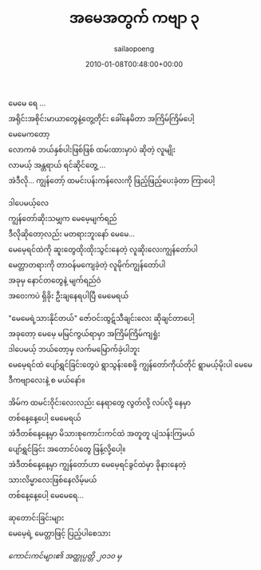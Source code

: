 ﻿---
_last_editor_used_jetpack: block-editor
_publicize_job_id: "59369994855"
_wp_old_date: "2021-06-09"
author: sailaopoeng
categories:
  - poems
date: "2010-01-08T00:48:00+00:00"
parent_post_id: null
post_id: "135"
timeline_notification: "1623195799"
title: အမေအတွက် ကဗျာ ၃
url: /2010/01/08/အမေအတွက်-ကဗျာ-၃/

---
မေမေ ရေ …  
အရိုင်းအစိုင်းမာယာတွေနဲ့တွေ့တိုင်း ခေါ်နေမိတာ အကြိမ်ကြိမ်ပေါ့  
မေမေကတော့  
လောကဓံ ဘယ်နှစ်ပါးဖြစ်ဖြစ် ထမ်းထားမှာပဲ ဆိုတဲ့ လူမျိုး  
လာမယ့် အန္တရာယ် ရင်ဆိုင်တွေ့ …  
အဲဒီလို… ကျွန်တော့် ထမင်းပန်းကန်လေးကို ဖြည့်ဖြည့်ပေးခဲ့တာ ကြာပေါ့

ဒါပေမယ့်လေ  
ကျွန်တော်ဆိုးသမျှက မေမေ့မျက်ရည်  
ဒီလိုဆိုတော့လည်း မတရားဘူးနော် မေမေ…  
မေမေ့ရင်ထဲကို ဆူးတွေထိုးထိုးသွင်းနေတဲ့ လူဆိုးလေးကျွန်တော်ပါ  
မေတ္တာတရားကို တာဝန်မကျေခဲ့တဲ့ လူမိုက်ကျွန်တော်ပါ  
အခုမှ နောင်တတွေနဲ့ မျက်ရည်ဝဲ  
အဝေးကပဲ ရှိခိုး ဦးချနေရပါပြီ မေမေရယ်

"မေမေရဲ့သားနိုင်တယ်" ဇော်ဝင်းထွဋ်သီချင်းလေး ဆိုချင်တာပေါ့  
အခုတော့ မေမေ့ မမြင်ကွယ်ရာမှာ အကြိမ်ကြိမ်ကျရှုံး  
ဒါပေမယ့် ဘယ်တော့မှ လက်မမြောက်ခဲ့ပါဘူး  
မေမေ့ရင်ထဲ ပျော်ရွှင်ခြင်းတွေပဲ ရွာသွန်းစေဖို့ ကျွန်တော်ကိုယ်တိုင် ရွာမယ့်မိုးပါ မေမေ  
ဒီကဗျာလေးနဲ့ စ မယ်နော်။

အိမ်က ထမင်းဝိုင်းလေးလည်း နေရာတွေ လွတ်လို့ လပ်လို့ နေမှာ  
တစ်နေ့နေ့ပေါ့ မေမေရယ်  
အဲဒီတစ်နေ့နေ့မှာ မိသားစုကောင်းကင်ထဲ အတူတူ ပျံသန်းကြမယ်  
ပျော်ရွှင်ခြင်း အတောင်ပံတွေ ဖြန့်လို့ပေါ့။  
အဲဒီတစ်နေ့နေ့မှာ ကျွန်တော်ဟာ မေမေ့ရင်ခွင်ထဲမှာ ခိုနားနေတဲ့  
သားလိမ္မာလေးဖြစ်နေလိမ့်မယ်  
တစ်နေ့နေ့ပေါ့ မေမေရေ…

ဆုတောင်းခြင်းများ  
မေမေ့ရဲ့ မေတ္တာဖြင့် ပြည့်ပါစေသား

_ကောင်းကင်များ၏ အတ္ထုပ္ပတ္တိ ၂၀၁၀ မှ_
